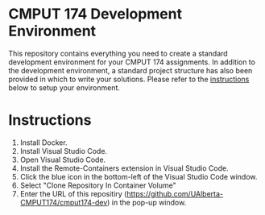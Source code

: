 # CMPUT 174 Development Environment
This repository contains everything you need to create a standard development environment for your CMPUT 174 assignments. In addition to the development environment, a standard project structure has also been provided in which to write your solutions. Please refer to the [instructions](#instructions) below to setup your environment.

# Instructions

1. Install Docker.
2. Install Visual Studio Code.
3. Open Visual Studio Code.
4. Install the Remote-Containers extension in Visual Studio Code.
5. Click the blue icon in the bottom-left of the Visual Studio Code window.
6. Select "Clone Repository In Container Volume"
7. Enter the URL of this repositiry (https://github.com/UAlberta-CMPUT174/cmput174-dev) in the pop-up window.

